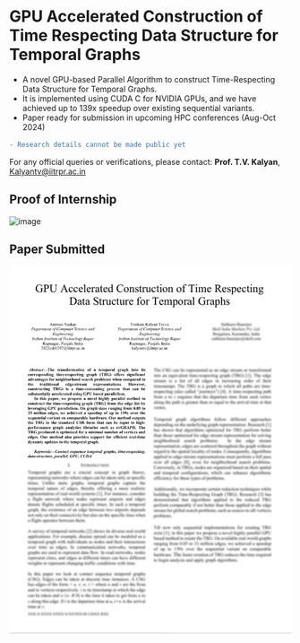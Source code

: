 # GPU Accelerated Construction of Time Respecting Data Structure for Temporal Graphs

- A novel GPU-based Parallel Algorithm to construct Time-Respecting Data Structure for Temporal Graphs. 
- It is implemented using CUDA C for NVIDIA GPUs, and we have achieved up to 139x speedup over existing sequential variants.
- Paper ready for submission in upcoming HPC conferences (Aug-Oct 2024)
```diff
- Research details cannot be made public yet
```

For any official queries or verifications, please contact: **Prof. T.V. Kalyan**, [Kalyantv@iitrpr.ac.in](mailto:Kalyantv@iitrpr.ac.in)

## Proof of Internship
![image](https://github.com/animan17/GPU-Accelerated-Construction-of-Time-Respecting-Data-Structure-for-Temporal-Graphs/assets/143376315/93284de1-858d-4d36-a69c-cf94866155af)


## Paper Submitted
![image](https://github.com/animan17/GPU-Accelerated-Construction-of-Time-Respecting-Data-Structure-for-Temporal-Graphs/blob/main/Paper-Abstract.png)


